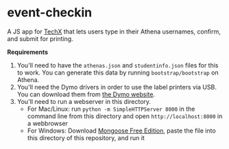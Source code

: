 event-checkin
=============

A JS app for [TechX][1] that lets users type in their Athena usernames,
confirm, and submit for printing.

**Requirements**

1. You'll need to have the `athenas.json` and `studentinfo.json` files for this to work. You can generate this data by running `bootstrap/bootstrap` on Athena.
2. You'll need the Dymo drivers in order to use the label printers via USB. You can download them from [the Dymo website][2].
3.  You'll need to run a webserver in this directory.
    - For Mac/Linux: run `python -m SimpleHTTPServer 8000` in the command line from this directory and open `http://localhost:8000` in a webbrowser 
    - For Windows: Download [Mongoose Free Edition][3], paste the file into this directory of this repository, and run it

[1]: http://techx.mit.edu/
[2]: http://dymo.com/en-US/dymo-user-guides
[3]: http://cesanta.com/mongoose.shtml